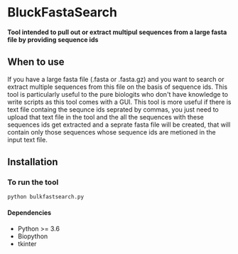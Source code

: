 # BluckFastaSearch
**Tool intended to pull out or extract multipul sequences from a large fasta file by providing sequence ids**

## When to use
If you have a large fasta file (.fasta or .fasta.gz) and you want to search or extract multiple sequences from this file on the basis of sequence ids.
This tool is particularly useful to the pure biologits who don't have knowledge to write scripts as this tool comes with a GUI. 
This tool is more useful if there is text file containg the sequnce ids seprated by commas, you just need to upload that text file in the tool and the all the sequences with these sequences ids get extracted and a seprate fasta file will be created, that will contain only those sequences whose sequence ids are metioned in the input text file.

## Installation
### To run the tool
``` python bulkfastsearch.py ```


#### Dependencies
* Python >= 3.6
* Biopython
* tkinter
